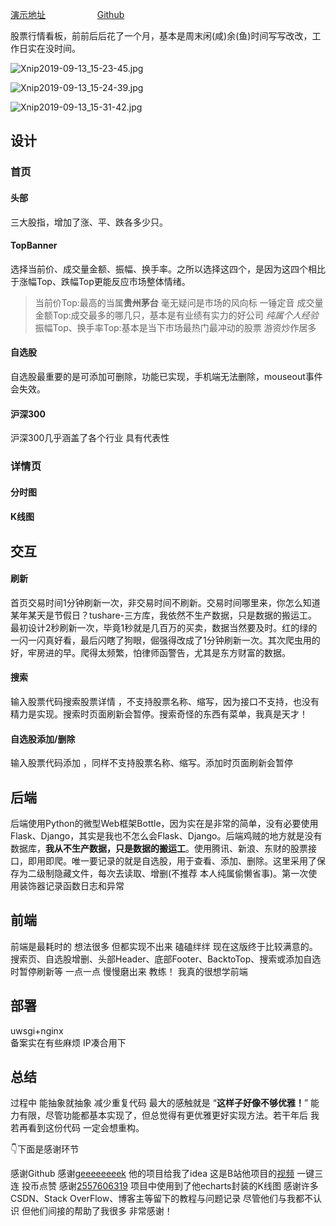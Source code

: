 
[演示地址](www.wjinyu.top:8888)      &nbsp;&nbsp;&nbsp;&nbsp;&nbsp;&nbsp;&nbsp;&nbsp;&nbsp;   &nbsp;&nbsp;&nbsp;&nbsp;&nbsp;&nbsp;&nbsp;&nbsp;&nbsp;&nbsp;[Github](https://github.com/sadjjk/StockProject)

股票行情看板，前前后后花了一个月，基本是周末闲(咸)余(鱼)时间写写改改，工作日实在没时间。

![Xnip2019-09-13_15-23-45.jpg](https://i.loli.net/2019/09/13/JxBvCRhUuOD84Ts.jpg)

![Xnip2019-09-13_15-24-39.jpg](https://i.loli.net/2019/09/13/v7pPDuyLQA6of2G.jpg)

![Xnip2019-09-13_15-31-42.jpg](https://i.loli.net/2019/09/13/urC7GbWq9NpKeDh.jpg)

## 设计

### 首页

#### 头部

三大股指，增加了涨、平、跌各多少只。

#### TopBanner

选择当前价、成交量金额、振幅、换手率。之所以选择这四个，是因为这四个相比于涨幅Top、跌幅Top更能反应市场整体情绪。

> 当前价Top:最高的当属**贵州茅台**  毫无疑问是市场的风向标 一锤定音 
> 成交量金额Top:成交最多的哪几只，基本是有业绩有实力的好公司  *纯属个人经验*
> 振幅Top、换手率Top:基本是当下市场最热门最冲动的股票 游资炒作居多

#### 自选股

自选股最重要的是可添加可删除，功能已实现，手机端无法删除，mouseout事件会失效。

#### 沪深300

沪深300几乎涵盖了各个行业 具有代表性

### 详情页



#### 分时图



#### K线图



## 交互

#### 刷新

首页交易时间1分钟刷新一次，非交易时间不刷新。交易时间哪里来，你怎么知道某年某天是节假日？tushare-三方库，我依然不生产数据，只是数据的搬运工。最初设计2秒刷新一次，毕竟1秒就是几百万的买卖，数据当然要及时。红的绿的一闪一闪真好看，最后闪瞎了狗眼，倔强得改成了1分钟刷新一次。其次爬虫用的好，牢房进的早。爬得太频繁，怕律师函警告，尤其是东方财富的数据。

#### 搜索

输入股票代码搜索股票详情 ，不支持股票名称、缩写，因为接口不支持，也没有精力是实现。搜索时页面刷新会暂停。搜索奇怪的东西有菜单，我真是天才！

#### 自选股添加/删除

输入股票代码添加 ，同样不支持股票名称、缩写。添加时页面刷新会暂停

## 后端

后端使用Python的微型Web框架Bottle，因为实在是非常的简单，没有必要使用Flask、Django，其实是我也不怎么会Flask、Django。后端鸡贼的地方就是没有数据库，**我从不生产数据，只是数据的搬运工**。使用腾讯、新浪、东财的股票接口，即用即爬。唯一要记录的就是自选股，用于查看、添加、删除。这里采用了保存为二级制隐藏文件，每次去读取、增删(不推荐 本人纯属偷懒省事)。第一次使用装饰器记录函数日志和异常

## 前端

前端是最耗时的  想法很多 但都实现不出来 磕磕绊绊 现在这版终于比较满意的。搜索页、自选股增删、头部Header、底部Footer、BacktoTop、搜索或添加自选时暂停刷新等 一点一点 慢慢磨出来   教练！ 我真的很想学前端

## 部署

uwsgi+nginx  
备案实在有些麻烦 IP凑合用下

## 总结

过程中 能抽象就抽象 减少重复代码 最大的感触就是 “**这样子好像不够优雅！**” 能力有限，尽管功能都基本实现了，但总觉得有更优雅更好实现方法。若干年后 我若再看到这份代码 一定会想重构。

👇下面是感谢环节

感谢Github 
感谢[geeeeeeeek](https://github.com/geeeeeeeek) 他的项目给我了idea
这是B站他项目的[视频](https://www.bilibili.com/video/av45168955) 一键三连 投币点赞
感谢[2557606319](https://github.com/2557606319) 项目中使用到了他echarts封装的K线图
感谢许多CSDN、Stack OverFlow、博客主等留下的教程与问题记录
尽管他们与我都不认识 但他们间接的帮助了我很多 非常感谢！

